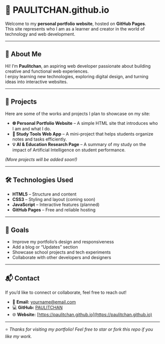 # 💼 PAULITCHAN.github.io

Welcome to my **personal portfolio website**, hosted on **GitHub Pages**.  
This site represents who I am as a learner and creator in the world of technology and web development.

---

## 👋 About Me
Hi! I’m **Paulitchan**, an aspiring web developer passionate about building creative and functional web experiences.  
I enjoy learning new technologies, exploring digital design, and turning ideas into interactive websites.

---

## 🧩 Projects
Here are some of the works and projects I plan to showcase on my site:

- **🌐 Personal Portfolio Website** – A simple HTML site that introduces who I am and what I do.  
- **🧠 Study Tools Web App** – A mini-project that helps students organize notes and tasks efficiently.  
- **💡 AI & Education Research Page** – A summary of my study on the impact of Artificial Intelligence on student performance.

*(More projects will be added soon!)*

---

## 🛠️ Technologies Used
- **HTML5** – Structure and content  
- **CSS3** – Styling and layout (coming soon)  
- **JavaScript** – Interactive features (planned)  
- **GitHub Pages** – Free and reliable hosting  

---

## 🎯 Goals
- Improve my portfolio’s design and responsiveness  
- Add a blog or “Updates” section  
- Showcase school projects and tech experiments  
- Collaborate with other developers and designers  

---

## 📬 Contact
If you’d like to connect or collaborate, feel free to reach out!

- 📧 **Email:** yourname@email.com  
- 💻 **GitHub:** [PAULITCHAN](https://github.com/PAULITCHAN)  
- 🌐 **Website:** [https://paulitchan.github.io](https://paulitchan.github.io)

---

⭐ *Thanks for visiting my portfolio! Feel free to star or fork this repo if you like my work.*
